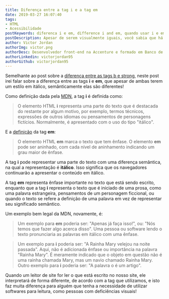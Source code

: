 ```yaml
---
title: Diferença entre a tag i e a tag em
date: 2019-03-27 16:07:40
tags:
- HTML
- Acessibilidade
postKeywords: diferenca i e em, difference i and em, quando usar i e em, significado i e em html, html i em
postDescription: Apesar de serem visualmente iguais, você sabia que há uma grande diferença entre as tags <i> e <em>? Visualmente, ambas deixam a palavra em itálico mas semânticamente elas tem um significado diferente! Você sabe qual?
author: Victor Jordan
authorImg: victor.png
authorDesc: Desenvolvedor front-end na Accenture e formado em Banco de Dados pela Fatec, apaixonado por usabilidade, performance e UX!
authorLinkedin: victorjordan95
authorGithub: victorjordan95
---
```


Semelhante ao post sobre a [diferença entre as tags b e strong](https://backefront.com.br/diferenca-entre-b-strong/), neste post irei falar sobre a diferença entre as tags **i** e **em**, que apesar de ambas terem um estilo em itálico, semânticamente elas são diferentes! 

Como definição dada pela [MDN](https://developer.mozilla.org/pt-BR/docs/Web/HTML/Element/i), a tag **i** é definida como: 

<!-- more -->

> O elemento HTML **i**  representa uma parte do texto que é destacada do restante por algum motivo, por exemplo, termos técnicos, expressões de outros idiomas ou pensamentos de personagens fictícios. Normalmente, é apresentado com o uso do tipo "itálico".

E a [definição](https://developer.mozilla.org/pt-BR/docs/Web/HTML/Element/em) da tag **em**:

> O elemento HTML **em** marca o texto que tem ênfase. O elemento **em** pode ser aninhado, com cada nível de aninhamento indicando um grau maior de ênfase.

A tag **i** pode representar uma parte do texto com uma diferença semântica, na qual a representação é **itálico**. Isso significa que os navegadores continuarão a apresentar o conteúdo em itálico.

A tag **em** representa ênfase importante no texto que está sendo escrito, enquanto que a tag **i** representa o texto que é iniciado de uma prosa, como uma palavra estrangeira, pensamentos de um personagem ficcional, ou quando o texto se refere a definição de uma palavra em vez de representar seu significado semântico.

Um exemplo bem legal da MDN, novamente, é:

> Um exemplo para **em** poderia ser: "Apenas já faça isso!", ou: "Nós temos que fazer algo acerca disso". Uma pessoa ou software lendo o texto pronunciaria as palavras em itálico com uma ênfase.

> Um exemplo para **i** poderia ser: "A Rainha Mary velejou na noite passada". Aqui, não é adicionada ênfase ou importância na palavra "Rainha Mary". É meramente indicado que o objeto em questão não é uma rainha chamada Mary, mas um navio chamado Rainha Mary. Outro exemplo para **i** poderia ser: "A palavra o é um artigo".

Quando um leitor de site for ler o que está escrito no nosso site, ele interpretará de forma diferente, de acordo com a tag que utilizamos, e isto faz muita diferença para alguém que tenha a necessidade de utilizar softwares para leitura, como pessoas com deficiências visuais!
